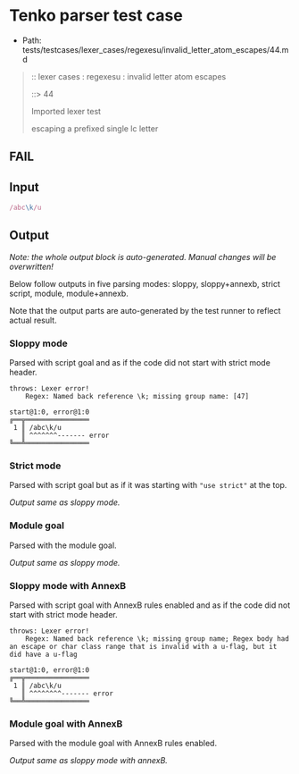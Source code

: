 # Tenko parser test case

- Path: tests/testcases/lexer_cases/regexesu/invalid_letter_atom_escapes/44.md

> :: lexer cases : regexesu : invalid letter atom escapes
>
> ::> 44
>
> Imported lexer test
>
> escaping a prefixed single lc letter

## FAIL

## Input

`````js
/abc\k/u
`````

## Output

_Note: the whole output block is auto-generated. Manual changes will be overwritten!_

Below follow outputs in five parsing modes: sloppy, sloppy+annexb, strict script, module, module+annexb.

Note that the output parts are auto-generated by the test runner to reflect actual result.

### Sloppy mode

Parsed with script goal and as if the code did not start with strict mode header.

`````
throws: Lexer error!
    Regex: Named back reference \k; missing group name: [47]

start@1:0, error@1:0
╔══╦════════════════
 1 ║ /abc\k/u
   ║ ^^^^^^^------- error
╚══╩════════════════

`````

### Strict mode

Parsed with script goal but as if it was starting with `"use strict"` at the top.

_Output same as sloppy mode._

### Module goal

Parsed with the module goal.

_Output same as sloppy mode._

### Sloppy mode with AnnexB

Parsed with script goal with AnnexB rules enabled and as if the code did not start with strict mode header.

`````
throws: Lexer error!
    Regex: Named back reference \k; missing group name; Regex body had an escape or char class range that is invalid with a u-flag, but it did have a u-flag

start@1:0, error@1:0
╔══╦════════════════
 1 ║ /abc\k/u
   ║ ^^^^^^^^------- error
╚══╩════════════════

`````

### Module goal with AnnexB

Parsed with the module goal with AnnexB rules enabled.

_Output same as sloppy mode with annexB._
